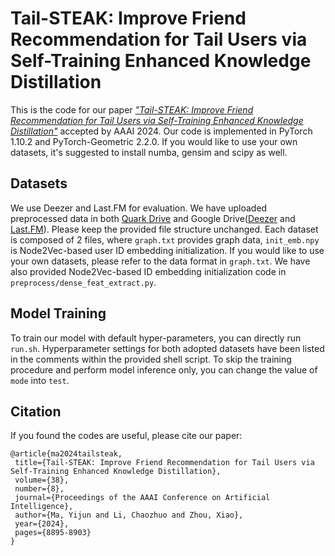 # Tail-STEAK: Improve Friend Recommendation for Tail Users via Self-Training Enhanced Knowledge Distillation

This is the code for our paper [*"Tail-STEAK: Improve Friend Recommendation for Tail Users via Self-Training Enhanced Knowledge Distillation"*](https://ojs.aaai.org/index.php/AAAI/article/view/28737) accepted by AAAI 2024. Our code is implemented in PyTorch 1.10.2 and PyTorch-Geometric 2.2.0. If you would like to use your own datasets, it's suggested to install numba, gensim and scipy as well.

## Datasets

We use Deezer and Last.FM for evaluation. We have uploaded preprocessed data in both [Quark Drive](https://pan.quark.cn/s/d97dcea27d07) and Google Drive([Deezer](https://drive.google.com/drive/folders/1xn8jrKm-cdEQxBsxKV2v5LCQsym7QtsW?usp=sharing) and [Last.FM](https://drive.google.com/drive/folders/1ayc5rT0awYfhXLo88X7WkLk0WfZRoKKR?usp=sharing)). Please keep the provided file structure unchanged. Each dataset is composed of 2 files, where `graph.txt` provides graph data, `init_emb.npy` is Node2Vec-based user ID embedding initialization. If you would like to use your own datasets, please refer to the data format in `graph.txt`. We have also provided Node2Vec-based ID embedding initialization code in `preprocess/dense_feat_extract.py`.

## Model Training

To train our model with default hyper-parameters, you can directly run `run.sh`. Hyperparameter settings for both adopted datasets have been listed in the comments within the provided shell script. To skip the training procedure and perform model inference only, you can change the value of `mode` into `test`. 

## Citation

If you found the codes are useful, please cite our paper:

```
@article{ma2024tailsteak,
 title={Tail-STEAK: Improve Friend Recommendation for Tail Users via Self-Training Enhanced Knowledge Distillation},
 volume={38},
 number={8},
 journal={Proceedings of the AAAI Conference on Artificial Intelligence},
 author={Ma, Yijun and Li, Chaozhuo and Zhou, Xiao},
 year={2024},
 pages={8895-8903}
}
```
